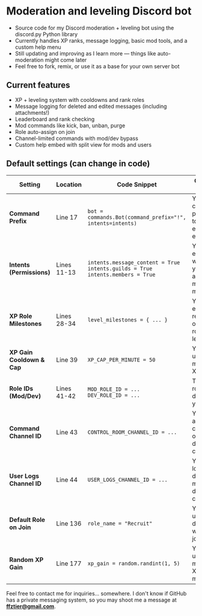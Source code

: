 # Moderation and leveling Discord bot
- Source code for my Discord moderation + leveling bot using the discord.py Python library
- Currently handles XP ranks, message logging, basic mod tools, and a custom help menu
- Still updating and improving as I learn more — things like auto-moderation might come later
- Feel free to fork, remix, or use it as a base for your own server bot

## Current features
- XP + leveling system with cooldowns and rank roles
- Message logging for deleted and edited messages (including attachments!)
- Leaderboard and rank checking
- Mod commands like kick, ban, unban, purge
- Role auto-assign on join
- Channel-limited commands with mod/dev bypass
- Custom help embed with split view for mods and users

## Default settings (can change in code)
| **Setting** | **Location** | **Code Snippet** | **Change This If** |
|---|---|---|---|
| **Command Prefix** | Line 17 | `bot = commands.Bot(command_prefix="!", intents=intents)` | You want to change the prefix from `!` to something else (e.g. `?`, `/`, etc.) |
| **Intents (Permissions)** | Lines 11-13 | `intents.message_content = True`<br>`intents.guilds = True`<br>`intents.members = True` | You need to enable/disable what data your bot can access (e.g., messages, members) |
| **XP Role Milestones** | Lines 28-34 | `level_milestones = { ... }` | You want to edit XP requirements or change the role names for levels. |
| **XP Gain Cooldown & Cap** | Line 39 | `XP_CAP_PER_MINUTE = 50` | You want users to earn more or less XP per minute. |
| **Role IDs (Mod/Dev)** | Lines 41-42 | `MOD_ROLE_ID = ...`<br>`DEV_ROLE_ID = ...` | The mod/dev roles have different IDs in your server. |
| **Command Channel ID** | Line 43 | `CONTROL_ROOM_CHANNEL_ID = ...` | You want to allow commands in only one different channel. |
| **User Logs Channel ID** | Line 44 | `USER_LOGS_CHANNEL_ID = ...` | You want to log deleted/edited messages in a different channel. |
| **Default Role on Join**   | Line 136 | `role_name = "Recruit"` | You want new users to get a different role when they join. |
| **Random XP Gain** | Line 177 | `xp_gain = random.randint(1, 5)` | You want users to gain more or less XP per message. |

Feel free to contact me for inquiries... somewhere. I don't know if GitHub has a private messaging system, so you may shoot me a message at **ffztier@gmail.com**.
